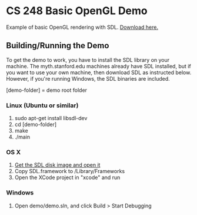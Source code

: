 CS 248 Basic OpenGL Demo
========================

Example of basic OpenGL rendering with SDL. [Download here.](https://github.com/mfichman/cs248-basic-opengl/zipball/master)

Building/Running the Demo
------------------------
To get the demo to work, you have to install the SDL library on your machine.  The myth.stanford.edu machines already have SDL installed, but if you want to use your own machine, then download SDL as instructed below.  However, if you're running Windows, the SDL binaries are included.

[demo-folder] = demo root folder

### Linux (Ubuntu or similar)

1. sudo apt-get install libsdl-dev
2. cd [demo-folder]
4. make
5. ./main

### OS X

1. [Get the SDL disk image and open it](http://www.libsdl.org/release/SDL-1.2.14.dmg)
2. Copy SDL.framework to /Library/Frameworks
3. Open the XCode project in "xcode" and run

### Windows

1. Open demo/demo.sln, and click Build > Start Debugging

